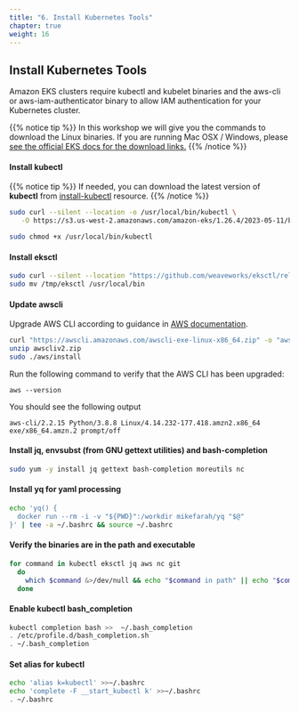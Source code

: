 ```yaml
---
title: "6. Install Kubernetes Tools"
chapter: true
weight: 16
---
```

## Install Kubernetes Tools

Amazon EKS clusters require kubectl and kubelet binaries and the aws-cli or aws-iam-authenticator
binary to allow IAM authentication for your Kubernetes cluster.

{{% notice tip %}}
In this workshop we will give you the commands to download the Linux
binaries. If you are running Mac OSX / Windows, please [see the official EKS docs
for the download links.](https://docs.aws.amazon.com/eks/latest/userguide/getting-started.html)
{{% /notice %}}

#### Install kubectl

{{% notice tip %}}
If needed, you can download the latest version of **kubectl** from [install-kubectl](https://docs.aws.amazon.com/eks/latest/userguide/install-kubectl.html) resource.
{{% /notice %}}

```bash
sudo curl --silent --location -o /usr/local/bin/kubectl \
   -O https://s3.us-west-2.amazonaws.com/amazon-eks/1.26.4/2023-05-11/bin/linux/amd64/kubectl

sudo chmod +x /usr/local/bin/kubectl
```

#### Install eksctl

```bash
sudo curl --silent --location "https://github.com/weaveworks/eksctl/releases/latest/download/eksctl_$(uname -s)_amd64.tar.gz" | tar xz -C /tmp
sudo mv /tmp/eksctl /usr/local/bin
```

#### Update awscli

Upgrade AWS CLI according to guidance in [AWS documentation](https://docs.aws.amazon.com/cli/latest/userguide/install-linux.html).

```bash
curl "https://awscli.amazonaws.com/awscli-exe-linux-x86_64.zip" -o "awscliv2.zip"
unzip awscliv2.zip
sudo ./aws/install
```

Run the following command to verify that the AWS CLI has been upgraded:

```
aws --version
```

You should see the following output

```
aws-cli/2.2.15 Python/3.8.8 Linux/4.14.232-177.418.amzn2.x86_64 exe/x86_64.amzn.2 prompt/off
```

#### Install jq, envsubst (from GNU gettext utilities) and bash-completion

```bash
sudo yum -y install jq gettext bash-completion moreutils nc
```

#### Install yq for yaml processing

```bash
echo 'yq() {
  docker run --rm -i -v "${PWD}":/workdir mikefarah/yq "$@"
}' | tee -a ~/.bashrc && source ~/.bashrc
```

#### Verify the binaries are in the path and executable

```bash
for command in kubectl eksctl jq aws nc git
  do
    which $command &>/dev/null && echo "$command in path" || echo "$command NOT FOUND"
  done
```

#### Enable kubectl bash_completion

```bash
kubectl completion bash >>  ~/.bash_completion
. /etc/profile.d/bash_completion.sh
. ~/.bash_completion
```

#### Set alias for kubectl

```bash
echo 'alias k=kubectl' >>~/.bashrc
echo 'complete -F __start_kubectl k' >>~/.bashrc
. ~/.bashrc
```


